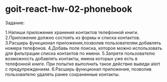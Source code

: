 # goit-react-hw-02-phonebook

Задание:

1.Напиши приложение хранения контактов телефонной книги. 2.Приложение должно
состоять из формы и списка контактов. 3.Расширь функционал приложения,позволив
пользователям добавлять номера телефонов. 4.Добавь поле поиска, которое можно
использовать для фильтрации списка контактов по имени. 5.Запрети пользователю
возможность добавлять контакты, имена которых уже есть в телефонной книге. При
попытке выполнить такое действие выведи alert с предупреждением. 6.Расширь
функционал приложения, позволив пользователю удалять ранее сохраненные контакты.
